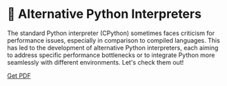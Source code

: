 # 🚀 Alternative Python Interpreters

The standard Python interpreter (CPython) sometimes faces criticism for performance issues, especially in comparison to compiled languages. This has led to the development of alternative Python interpreters, each aiming to address specific performance bottlenecks or to integrate Python more seamlessly with different environments. Let's check them out!




[Get PDF](https://makepythonfaster.gumroad.com/l/get)
